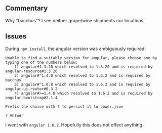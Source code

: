 ## Commentary

Why "bacchus"? I see neither grape/wine shipments nor locations.


## Issues

During `npm install`, the angular version was ambiguously required:
```
Unable to find a suitable version for angular, please choose one by typing one of the numbers below:
    1) angular#1.3.20 which resolved to 1.3.20 and is required by angular-resource#1.3.20
    2) angular#^1.4.0 which resolved to 1.6.2 and is required by bacchus
    3) angular#^1.0.8 which resolved to 1.6.2 and is required by angular-ui-router#0.3.2
    4) angular#>=1.4.0 which resolved to 1.6.2 and is required by angular-bootstrap#2.1.4

Prefix the choice with ! to persist it to bower.json

? Answer
```
I went with `angular 1.6.2`. Hopefully this does not effect anything.
